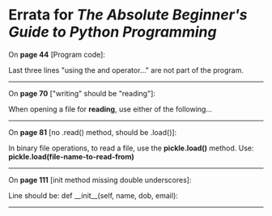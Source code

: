 # Errata for *The Absolute Beginner's Guide to Python Programming*

On **page 44** [Program code]:
 
Last three lines "using the and operator..." are not part of the program.

***

On **page 70** ["writing" should be "reading"]:
 
When opening a file for **reading**, use either of the following...

***

On **page 81** [no .read() method, should be .load()]:
 
In binary file operations, to read a file, use the **pickle.load()** method. Use: **pickle.load(file-name-to-read-from)**

***

On **page 111** [init method missing double underscores]:
 
Line should be: def &#95;&#95;init&#95;&#95;(self, name, dob, email):

***
